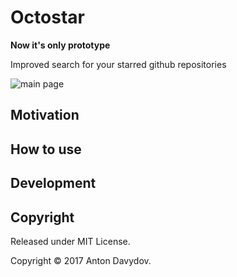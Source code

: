 # Octostar

**Now it's only prototype**

Improved search for your starred github repositories

![main page](https://cloud.githubusercontent.com/assets/1147484/26133387/4ff73cb8-3aaf-11e7-84a2-84d4ef8899d8.jpeg)

## Motivation

## How to use

## Development

## Copyright

Released under MIT License.

Copyright © 2017 Anton Davydov.
